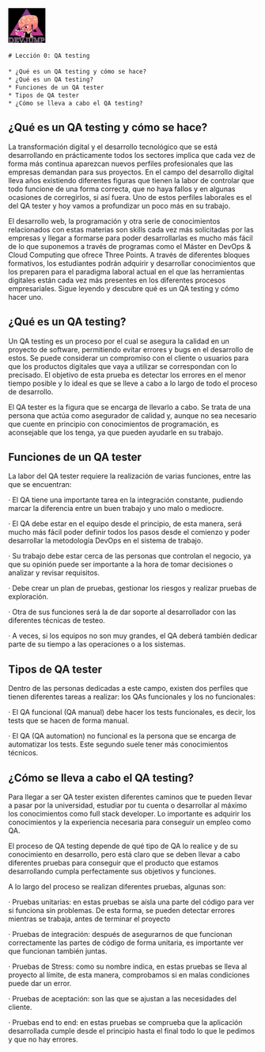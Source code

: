 <img  src='logo.png' height='70px'>


    # Lección 0: QA testing

    * ¿Qué es un QA testing y cómo se hace?
    * ¿Qué es un QA testing?
    * Funciones de un QA tester
    * Tipos de QA tester
    * ¿Cómo se lleva a cabo el QA testing?

## ¿Qué es un QA testing y cómo se hace?

La transformación digital y el desarrollo tecnológico que se está desarrollando en prácticamente todos los sectores implica que cada vez de forma más continua aparezcan nuevos perfiles profesionales que las empresas demandan para sus proyectos. En el campo del desarrollo digital lleva años existiendo diferentes figuras que tienen la labor de controlar que todo funcione de una forma correcta, que no haya fallos y en algunas ocasiones de corregirlos, si así fuera. Uno de estos perfiles laborales es el del QA tester y hoy vamos a profundizar un poco más en su trabajo.

El desarrollo web, la programación y otra serie de conocimientos relacionados con estas materias son skills cada vez más solicitadas por las empresas y llegar a formarse para poder desarrollarlas es mucho más fácil de lo que suponemos a través de programas como el Máster en DevOps & Cloud Computing que ofrece Three Points. A través de diferentes bloques formativos, los estudiantes podrán adquirir y desarrollar conocimientos que los preparen para el paradigma laboral actual en el que las herramientas digitales están cada vez más presentes en los diferentes procesos empresariales. Sigue leyendo y descubre qué es un QA testing y cómo hacer uno.

## ¿Qué es un QA testing?
Un QA testing es un proceso por el cual se asegura la calidad en un proyecto de software, permitiendo evitar errores y bugs en el desarrollo de estos. Se puede considerar un compromiso con el cliente o usuarios para que los productos digitales que vaya a utilizar se correspondan con lo precisado. El objetivo de esta prueba es detectar los errores en el menor tiempo posible y lo ideal es que se lleve a cabo a lo largo de todo el proceso de desarrollo.

El QA tester es la figura que se encarga de llevarlo a cabo. Se trata de una persona que actúa como asegurador de calidad y, aunque no sea necesario que cuente en principio con conocimientos de programación, es aconsejable que los tenga, ya que pueden ayudarle en su trabajo.

## Funciones de un QA tester
La labor del QA tester requiere la realización de varias funciones, entre las que se encuentran:

·        El QA tiene una importante tarea en la integración constante, pudiendo marcar la diferencia entre un buen trabajo y uno malo o mediocre.

·        El QA debe estar en el equipo desde el principio, de esta manera, será mucho más fácil poder definir todos los pasos desde el comienzo y poder desarrollar la metodología DevOps en el sistema de trabajo.

·        Su trabajo debe estar cerca de las personas que controlan el negocio, ya que su opinión puede ser importante a la hora de tomar decisiones o analizar y revisar requisitos.

·        Debe crear un plan de pruebas, gestionar los riesgos y realizar pruebas de exploración.

·        Otra de sus funciones será la de dar soporte al desarrollador con las diferentes técnicas de testeo.

·        A veces, si los equipos no son muy grandes, el QA deberá también dedicar parte de su tiempo a las operaciones o a los sistemas.

## Tipos de QA tester
Dentro de las personas dedicadas a este campo, existen dos perfiles que tienen diferentes tareas a realizar: los QAs funcionales y los no funcionales:

·        El QA funcional (QA manual) debe hacer los tests funcionales, es decir, los tests que se hacen de forma manual.

·        El QA (QA automation) no funcional es la persona que se encarga de automatizar los tests. Este segundo suele tener más conocimientos técnicos.

## ¿Cómo se lleva a cabo el QA testing?

Para llegar a ser QA tester existen diferentes caminos que te pueden llevar a pasar por la universidad, estudiar por tu cuenta o desarrollar al máximo los conocimientos como full stack developer. Lo importante es adquirir los conocimientos y la experiencia necesaria para conseguir un empleo como QA.

El proceso de QA testing depende de qué tipo de QA lo realice y de su conocimiento en desarrollo, pero está claro que se deben llevar a cabo diferentes pruebas para conseguir que el producto que estamos desarrollando cumpla perfectamente sus objetivos y funciones.

A lo largo del proceso se realizan diferentes pruebas, algunas son:

·        Pruebas unitarias: en estas pruebas se aísla una parte del código para ver si funciona sin problemas. De esta forma, se pueden detectar errores mientras se trabaja, antes de terminar el proyecto

·        Pruebas de integración: después de asegurarnos de que funcionan correctamente las partes de código de forma unitaria, es importante ver que funcionan también juntas.

·        Pruebas de Stress: como su nombre indica, en estas pruebas se lleva al proyecto al límite, de esta manera, comprobamos si en malas condiciones puede dar un error.

·        Pruebas de aceptación: son las que se ajustan a las necesidades del cliente.

·        Pruebas end to end: en estas pruebas se comprueba que la aplicación desarrollada cumple desde el principio hasta el final todo lo que le pedimos y que no hay errores.

 